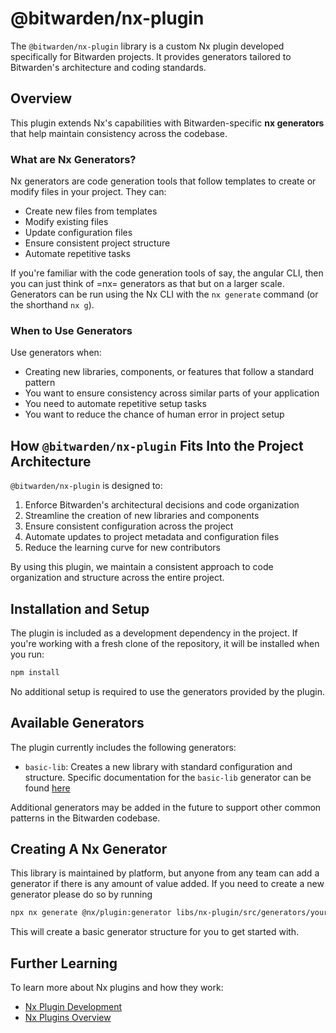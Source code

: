 # @bitwarden/nx-plugin

The `@bitwarden/nx-plugin` library is a custom Nx plugin developed specifically for Bitwarden projects. It
provides generators tailored to Bitwarden's architecture and coding standards.

## Overview

This plugin extends Nx's capabilities with Bitwarden-specific **nx generators** that help maintain
consistency across the codebase.

### What are Nx Generators?

Nx generators are code generation tools that follow templates to create or
modify files in your project. They can:

- Create new files from templates
- Modify existing files
- Update configuration files
- Ensure consistent project structure
- Automate repetitive tasks

If you're familiar with the code generation tools of say, the angular CLI, then you can just think of =nx= generators as that but on a larger scale. Generators can be run using the Nx CLI with the `nx generate` command (or the shorthand `nx g`).

### When to Use Generators

Use generators when:

- Creating new libraries, components, or features that follow a standard pattern
- You want to ensure consistency across similar parts of your application
- You need to automate repetitive setup tasks
- You want to reduce the chance of human error in project setup

## How `@bitwarden/nx-plugin` Fits Into the Project Architecture

`@bitwarden/nx-plugin` is designed to:

1. Enforce Bitwarden's architectural decisions and code organization
2. Streamline the creation of new libraries and components
3. Ensure consistent configuration across the project
4. Automate updates to project metadata and configuration files
5. Reduce the learning curve for new contributors

By using this plugin, we maintain a consistent approach to code organization and structure across
the entire project.

## Installation and Setup

The plugin is included as a development dependency in the project. If you're working with a fresh
clone of the repository, it will be installed when you run:

```bash
npm install
```

No additional setup is required to use the generators provided by the plugin.

## Available Generators

The plugin currently includes the following generators:

- `basic-lib`: Creates a new library with standard configuration and structure. Specific documentation for the `basic-lib` generator can be found [here](./docs/using-the-basic-lib-generator.md)

Additional generators may be added in the future to support other common patterns in the Bitwarden
codebase.

## Creating A Nx Generator

This library is maintained by platform, but anyone from any team can add a
generator if there is any amount of value added. If you need to create a new
generator please do so by running

```bash
npx nx generate @nx/plugin:generator libs/nx-plugin/src/generators/your-generator-name-here}
```

This will create a basic generator structure for you to get started with.

## Further Learning

To learn more about Nx plugins and how they work:

- [Nx Plugin Development](https://nx.dev/extending-nx/creating-nx-plugins)
- [Nx Plugins Overview](https://nx.dev/extending-nx/intro)
